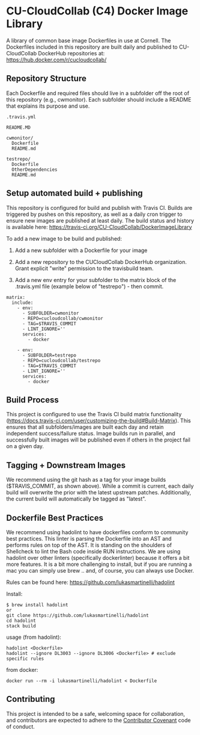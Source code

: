 # CU-CloudCollab (C4) Docker Image Library

A library of common base image Dockerfiles in use at Cornell.  The Dockerfiles included in this repository are built daily and published to CU-CloudCollab DockerHub repositories at: https://hub.docker.com/r/cucloudcollab/

## Repository Structure

Each Dockerfile and required files should live in a subfolder off the root of this repository (e.g., cwmonitor).  Each subfolder should include a README that explains its purpose and use.

```
.travis.yml

README.MD

cwmonitor/
  Dockerfile
  README.md

testrepo/
  Dockerfile
  OtherDependencies
  README.md
```

## Setup automated build + publishing

This repository is configured for build and publish with Travis CI.  Builds are triggered by pushes on this repository, as well as a daily cron trigger to ensure new images are published at least daily.  The build status and history is available here: https://travis-ci.org/CU-CloudCollab/DockerImageLibrary

To add a new image to be build and published:

1. Add a new subfolder with a Dockerfile for your image

2. Add a new repository to the CUCloudCollab DockerHub organization.  Grant explicit "write" permission to the travisbuild team.

3. Add a new env entry for your subfolder to the matrix block of the .travis.yml file (example below of "testrepo") - then commit.

```
matrix:
  include:
    - env:
      - SUBFOLDER=cwmonitor
      - REPO=cucloudcollab/cwmonitor
      - TAG=$TRAVIS_COMMIT
      - LINT_IGNORE=''
      services:
        - docker

    - env:
      - SUBFOLDER=testrepo
      - REPO=cucloudcollab/testrepo
      - TAG=$TRAVIS_COMMIT
      - LINT_IGNORE=''
      services:
        - docker
```

## Build Process

This project is configured to use the Travis CI build matrix functionality (https://docs.travis-ci.com/user/customizing-the-build#Build-Matrix).  This ensures that all subfolders/images are built each day and retain independent success/failure status.  Image builds run in parallel, and successfully built images will be published even if others in the project fail on a given day.

## Tagging + Downstream Images

We recommend using the git hash as a tag for your image builds ($TRAVIS_COMMIT, as shown above).  While a commit is current, each daily build will overwrite the prior with the latest upstream patches.  Additionally, the current build will automatically be tagged as "latest".

## Dockerfile Best Practices

We recommend using hadolint to have dockerfiles conform to community best practices.  This linter is parsing the Dockerfile into an AST and performs rules on top of the AST.
It is standing on the shoulders of Shellcheck to lint the Bash code inside RUN instructions.  We are using hadolint over
other linters (specifically dockerlinter) because it offers a bit more features.  It is a bit more challenging to install, but if you are running
a mac you can simply use brew .. and, of course, you can always use Docker.

Rules can be found here:
https://github.com/lukasmartinelli/hadolint

Install:
```
$ brew install hadolint
or
git clone https://github.com/lukasmartinelli/hadolint
cd hadolint
stack build
```

usage (from hadolint):
```
hadolint <Dockerfile>
hadolint --ignore DL3003 --ignore DL3006 <Dockerfile> # exclude specific rules
```

from docker:
```
docker run --rm -i lukasmartinelli/hadolint < Dockerfile
```

## Contributing

This project is intended to be a safe, welcoming space for collaboration, and contributors are expected to adhere to the [Contributor Covenant](http://contributor-covenant.org) code of conduct.

